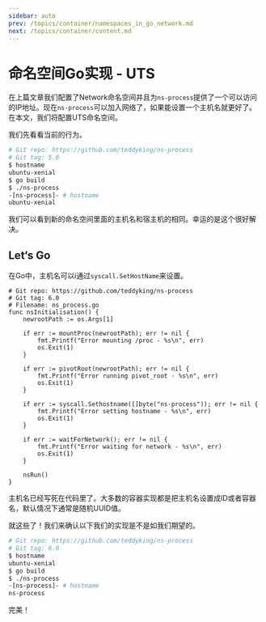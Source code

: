 ```yaml
---
sidebar: auto
prev: /topics/container/namespaces_in_go_network.md
next: /topics/container/content.md
---
```


# 命名空间Go实现 - UTS
在上篇文章我们配置了Network命名空间并且为`ns-process`提供了一个可以访问的IP地址。现在`ns-process`可以加入网络了，如果能设置一个主机名就更好了。在本文，我们将配置UTS命名空间。

我们先看看当前的行为。

```bash
# Git repo: https://github.com/teddyking/ns-process
# Git tag: 5.0
$ hostname
ubuntu-xenial
$ go build
$ ./ns-process
-[ns-process]- # hostname
ubuntu-xenial
```

我们可以看到新的命名空间里面的主机名和宿主机的相同。幸运的是这个很好解决。

## Let‘s Go
在Go中，主机名可以i通过`syscall.SetHostName`来设置。

```go{17-20}
# Git repo: https://github.com/teddyking/ns-process
# Git tag: 6.0
# Filename: ns_process.go
func nsInitialisation() {
	newrootPath := os.Args[1]

	if err := mountProc(newrootPath); err != nil {
		fmt.Printf("Error mounting /proc - %s\n", err)
		os.Exit(1)
	}

	if err := pivotRoot(newrootPath); err != nil {
		fmt.Printf("Error running pivot_root - %s\n", err)
		os.Exit(1)
	}

	if err := syscall.Sethostname([]byte("ns-process")); err != nil {
		fmt.Printf("Error setting hostname - %s\n", err)
		os.Exit(1)
	}

	if err := waitForNetwork(); err != nil {
		fmt.Printf("Error waiting for network - %s\n", err)
		os.Exit(1)
	}

	nsRun()
}
```
主机名已经写死在代码里了。大多数的容器实现都是把主机名设置成ID或者容器名，默认情况下通常是随机UUID值。

就这些了！我们来确认以下我们的实现是不是如我们期望的。

```bash
# Git repo: https://github.com/teddyking/ns-process
# Git tag: 6.0
$ hostname
ubuntu-xenial
$ go build
$ ./ns-process
-[ns-process]- # hostname
ns-process
```

完美！



